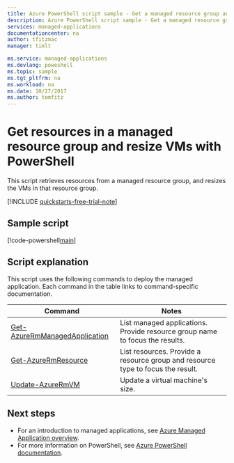 ```yaml
---
title: Azure PowerShell script sample - Get a managed resource group and resize VMs | Microsoft Docs
description: Azure PowerShell script sample - Get a managed resource group and resize VMs
services: managed-applications
documentationcenter: na
author: tfitzmac
manager: timlt

ms.service: managed-applications
ms.devlang: poweshell
ms.topic: sample
ms.tgt_pltfrm: na
ms.workload: na
ms.date: 10/27/2017
ms.author: tomfitz
---
```


# Get resources in a managed resource group and resize VMs with PowerShell

This script retrieves resources from a managed resource group, and resizes the VMs in that resource group.

[!INCLUDE [quickstarts-free-trial-note](../../../includes/quickstarts-free-trial-note.md)]

## Sample script

[!code-powershell[main](../../../powershell_scripts/managed-applications/get-application/get-application.ps1 "Get application")]


## Script explanation

This script uses the following commands to deploy the managed application. Each command in the table links to command-specific documentation.

| Command | Notes |
|---|---|
| [Get-AzureRmManagedApplication](https://docs.microsoft.com/powershell/module/azurerm.resources/get-azurermmanagedapplication) | List managed applications. Provide resource group name to focus the results. |
| [Get-AzureRmResource](https://docs.microsoft.com/powershell/module/azurerm.resources/get-azurermresource) | List resources. Provide a resource group and resource type to focus the result. |
| [Update-AzureRmVM](https://docs.microsoft.com/powershell/module/azurerm.compute/update-azurermvm) | Update a virtual machine's size. |


## Next steps

* For an introduction to managed applications, see [Azure Managed Application overview](../overview.md).
* For more information on PowerShell, see [Azure PowerShell documentation](https://docs.microsoft.com/powershell/azure/get-started-azureps).
